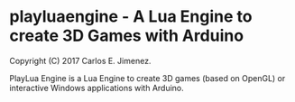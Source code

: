 # playluaengine - A Lua Engine to create 3D Games with Arduino

Copyright (C) 2017 Carlos E. Jimenez.

PlayLua Engine is a Lua Engine to create 3D games (based on OpenGL) or interactive Windows applications with Arduino.
